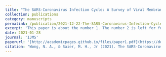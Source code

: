```yaml
---
title: "The SARS-Coronavirus Infection Cycle: A Survey of Viral Membrane Proteins, Their Functional Interactions and Pathogenesis"
collection: publications
category: manuscripts
permalink: /publication/2021-12-22-The-SARS-Coronavirus-Infection-Cycle-A-Survey-of-Viral-Membrane-Proteins-Their-Functional-Interactions-and-Pathogenesis.md
excerpt: 'This paper is about the number 1. The number 2 is left for future work.'
date: 2021-01-28
journal: 'IJMS'
paperurl: '[http://academicpages.github.io/files/paper1.pdf](https://doi.org/10.3390/ijms22031308)'
citation: 'Wong, N. A., & Saier, M. H., Jr (2021). The SARS-Coronavirus Infection Cycle: A Survey of Viral Membrane Proteins, Their Functional Interactions and Pathogenesis. International journal of molecular sciences, 22(3), 1308.'
---
```



